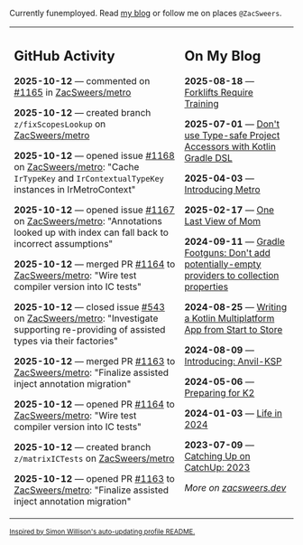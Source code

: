 Currently funemployed. Read [my blog](https://zacsweers.dev/) or follow me on places `@ZacSweers`.

<table><tr><td valign="top" width="60%">

## GitHub Activity
<!-- githubActivity starts -->
**2025-10-12** — commented on [#1165](https://github.com/ZacSweers/metro/pull/1165#issuecomment-3395317976) in [ZacSweers/metro](https://github.com/ZacSweers/metro)

**2025-10-12** — created branch `z/fixScopesLookup` on [ZacSweers/metro](https://github.com/ZacSweers/metro)

**2025-10-12** — opened issue [#1168](https://github.com/ZacSweers/metro/issues/1168) on [ZacSweers/metro](https://github.com/ZacSweers/metro): "Cache `IrTypeKey` and `IrContextualTypeKey` instances in IrMetroContext"

**2025-10-12** — opened issue [#1167](https://github.com/ZacSweers/metro/issues/1167) on [ZacSweers/metro](https://github.com/ZacSweers/metro): "Annotations looked up with index can fall back to incorrect assumptions"

**2025-10-12** — merged PR [#1164](https://github.com/ZacSweers/metro/pull/1164) to [ZacSweers/metro](https://github.com/ZacSweers/metro): "Wire test compiler version into IC tests"

**2025-10-12** — closed issue [#543](https://github.com/ZacSweers/metro/issues/543) on [ZacSweers/metro](https://github.com/ZacSweers/metro): "Investigate supporting re-providing of assisted types via their factories"

**2025-10-12** — merged PR [#1163](https://github.com/ZacSweers/metro/pull/1163) to [ZacSweers/metro](https://github.com/ZacSweers/metro): "Finalize assisted inject annotation migration"

**2025-10-12** — opened PR [#1164](https://github.com/ZacSweers/metro/pull/1164) to [ZacSweers/metro](https://github.com/ZacSweers/metro): "Wire test compiler version into IC tests"

**2025-10-12** — created branch `z/matrixICTests` on [ZacSweers/metro](https://github.com/ZacSweers/metro)

**2025-10-12** — opened PR [#1163](https://github.com/ZacSweers/metro/pull/1163) to [ZacSweers/metro](https://github.com/ZacSweers/metro): "Finalize assisted inject annotation migration"
<!-- githubActivity ends -->
</td><td valign="top" width="40%">

## On My Blog
<!-- blog starts -->
**2025-08-18** — [Forklifts Require Training](https://www.zacsweers.dev/forklifts-require-training/)

**2025-07-01** — [Don't use Type-safe Project Accessors with Kotlin Gradle DSL](https://www.zacsweers.dev/dont-use-type-safe-project-accessors-with-kotlin-gradle-dsl/)

**2025-04-03** — [Introducing Metro](https://www.zacsweers.dev/introducing-metro/)

**2025-02-17** — [One Last View of Mom](https://www.zacsweers.dev/one-last-view-of-mom/)

**2024-09-11** — [Gradle Footguns: Don't add potentially-empty providers to collection properties](https://www.zacsweers.dev/gradle-footgun-adding-empty-providers-to-collection-properties/)

**2024-08-25** — [Writing a Kotlin Multiplatform App from Start to Store](https://www.zacsweers.dev/writing-a-kotlin-multiplatform-app-from-start-to-store/)

**2024-08-09** — [Introducing: Anvil-KSP](https://www.zacsweers.dev/introducing-anvil-ksp/)

**2024-05-06** — [Preparing for K2](https://www.zacsweers.dev/preparing-for-k2/)

**2024-01-03** — [Life in 2024](https://www.zacsweers.dev/life-in-2024/)

**2023-07-09** — [Catching Up on CatchUp: 2023](https://www.zacsweers.dev/catching-up-on-catchup-2023/)
<!-- blog ends -->
_More on [zacsweers.dev](https://zacsweers.dev/)_
</td></tr></table>

<sub><a href="https://simonwillison.net/2020/Jul/10/self-updating-profile-readme/">Inspired by Simon Willison's auto-updating profile README.</a></sub>